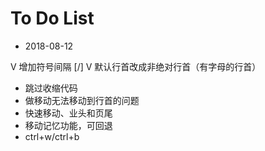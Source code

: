 # To Do List

- 2018-08-12

V 增加符号间隔 [/]
V 默认行首改成非绝对行首（有字母的行首）
* 跳过收缩代码
* 做移动无法移动到行首的问题
* 快速移动、业头和页尾
* 移动记忆功能，可回退
* ctrl+w/ctrl+b


